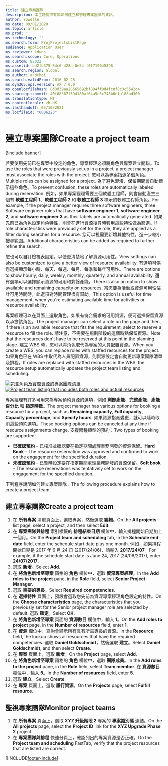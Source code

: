 ```yaml
---
title: 建立專案團隊
description: 本主題提供有關如何建立和管理專案團隊的資訊。
author: Yowelle
ms.date: 09/01/2020
ms.topic: article
ms.prod: ''
ms.technology: ''
ms.search.form: ProjProjectsListPage
audience: Application User
ms.reviewer: kdwns
ms.search.scope: Core, Operations
ms.custom: 82022
ms.assetid: bd2fb375-84c6-428a-8e54-f0f719045898
ms.search.region: Global
ms.author: andchoi
ms.search.validFrom: 2016-02-28
ms.dyn365.ops.version: AX 7.0.0
ms.openlocfilehash: 8d3d39aa28565692bf894ff8d4fc8f8c3c5542d4
ms.sourcegitcommit: 40f68387f594180af64a5e5c748b6efa188bd300
ms.translationtype: HT
ms.contentlocale: zh-HK
ms.lasthandoff: 05/10/2021
ms.locfileid: "6006223"
---
```

# <a name="create-a-project-team"></a><span data-ttu-id="5edee-103">建立專案團隊</span><span class="sxs-lookup"><span data-stu-id="5edee-103">Create a project team</span></span>

[!include [banner](../includes/banner.md)]

<span data-ttu-id="5edee-104">若要使用先前已在專案中設定的角色，專案經理必須將角色與專案建立關聯。</span><span class="sxs-lookup"><span data-stu-id="5edee-104">To use the roles that were previously set up in a project, a project manager must associate the roles with the project.</span></span> <span data-ttu-id="5edee-105">您可以為專案指派多個角色。</span><span class="sxs-lookup"><span data-stu-id="5edee-105">Multiple roles can be assigned for a project.</span></span> <span data-ttu-id="5edee-106">為了避免混淆，保留期間會自動標示這些角色。</span><span class="sxs-lookup"><span data-stu-id="5edee-106">To prevent confusion, these roles are automatically labeled during reservation.</span></span> <span data-ttu-id="5edee-107">例如，如果專案經理需要三個軟體工程師，則會自動產生三個有 **軟體工程師 1**、**軟體工程師 2** 和 **軟體工程師 3** 標示的軟體工程師角色。</span><span class="sxs-lookup"><span data-stu-id="5edee-107">For example, if the project manager requires three software engineers, three Software engineer roles that have **software engineer 1**, **software engineer 2**, and **software engineer 3** as their labels are automatically generated.</span></span> <span data-ttu-id="5edee-108">如果先前已為角色設定角色特性，則會在進行資源搜尋時套用這些特性做為篩選。</span><span class="sxs-lookup"><span data-stu-id="5edee-108">If role characteristics were previously set for the role, they are applied as a filter during searches for a resource.</span></span> <span data-ttu-id="5edee-109">您可以視需要新增其他特性，進一步縮小搜尋範圍。</span><span class="sxs-lookup"><span data-stu-id="5edee-109">Additional characteristics can be added as required to further refine the search.</span></span>

<span data-ttu-id="5edee-110">您也可以自訂檢視表設定，以便更清楚地了解資源可用性。</span><span class="sxs-lookup"><span data-stu-id="5edee-110">View settings can also be customized to give a better view of resource availability.</span></span> <span data-ttu-id="5edee-111">有選項可供您選擇顯示每小時、每天、每週、每月、每季和每年可用性。</span><span class="sxs-lookup"><span data-stu-id="5edee-111">There are options to show hourly, daily, weekly, monthly, quarterly, and annual availability.</span></span> <span data-ttu-id="5edee-112">還有選項可以選擇顯示資源的可用和剩餘產能。</span><span class="sxs-lookup"><span data-stu-id="5edee-112">There is also an option to show available and remaining capacity on resources.</span></span> <span data-ttu-id="5edee-113">當您要為活動或資源可用性估計可用時間時，此選項對時間管理很有幫助。</span><span class="sxs-lookup"><span data-stu-id="5edee-113">This option is useful for time management, when you're estimating available time for activities or resource availability.</span></span>

<span data-ttu-id="5edee-114">專案經理可以在頁面上選取角色，如果有符合需求的可用資源，便可選擇保留資源以承擔該角色。</span><span class="sxs-lookup"><span data-stu-id="5edee-114">The project manager can select a role on the page and then, if there is an available resource that fits the requirement, select to reserve a resource to fill the role.</span></span> <span data-ttu-id="5edee-115">請注意，不需要在規劃階段的這個時點保留資源。</span><span class="sxs-lookup"><span data-stu-id="5edee-115">Note that the resources don't have to be reserved at this point in the planning stage.</span></span> <span data-ttu-id="5edee-116">建立 WBS 時，您可以將角色取代為專案的人員配置資源。</span><span class="sxs-lookup"><span data-stu-id="5edee-116">When you create a WBS, you can replace roles with staffed resources for the project.</span></span> <span data-ttu-id="5edee-117">如果角色已在 WBS 中取代為人員配置資源，則資源設定會自動更新專案團隊清單及排程。</span><span class="sxs-lookup"><span data-stu-id="5edee-117">If roles are replaced with staffed resources in the WBS, the resource setup automatically updates the project team listing and scheduling.</span></span>

<span data-ttu-id="5edee-118">[![包含角色及實際資源的專案團隊清單](./media/projectresourcing03-1024x368.jpg)](./media/projectresourcing03.jpg)</span><span class="sxs-lookup"><span data-stu-id="5edee-118">[![Project team listing that includes both roles and actual resources](./media/projectresourcing03-1024x368.jpg)](./media/projectresourcing03.jpg)</span></span> 

<span data-ttu-id="5edee-119">專案經理有許多可用來為專案預約資源的選項，例如 **剩餘產能**、**完整產能**、**產能百分比** 和 **指定時數**。</span><span class="sxs-lookup"><span data-stu-id="5edee-119">The project manager has various options for booking a resource for a project, such as **Remaining capacity**, **Full capacity**, **Capacity percentage**, and **Specify hours**.</span></span> <span data-ttu-id="5edee-120">如果資源指派變更，就可以隨時取消這些預約選項。</span><span class="sxs-lookup"><span data-stu-id="5edee-120">These booking options can be canceled at any time if resource assignments change.</span></span> <span data-ttu-id="5edee-121">支援兩種類型的預約：</span><span class="sxs-lookup"><span data-stu-id="5edee-121">Two types of booking are supported:</span></span>

- <span data-ttu-id="5edee-122">**已確認預約** – 已核准並確認要在指定期間處理業務開發的資源保留。</span><span class="sxs-lookup"><span data-stu-id="5edee-122">**Hard Book** – The resource reservation was approved and confirmed to work on the engagement for the specified duration.</span></span>
- <span data-ttu-id="5edee-123">**未確認預約** – 已暫時設定要在指定期間處理業務開發的資源保留。</span><span class="sxs-lookup"><span data-stu-id="5edee-123">**Soft book** – The resource reservations was tentatively set to work on the engagement for the specified duration.</span></span>

<span data-ttu-id="5edee-124">下列程序說明如何建立專案團隊：</span><span class="sxs-lookup"><span data-stu-id="5edee-124">The following procedure explains how to create a project team.</span></span>

## <a name="create-a-project-team"></a><span data-ttu-id="5edee-125">建立專案團隊</span><span class="sxs-lookup"><span data-stu-id="5edee-125">Create a project team</span></span>

1. <span data-ttu-id="5edee-126">在 **所有專案** 清單頁面上，選取專案，然後選取 **編輯**。</span><span class="sxs-lookup"><span data-stu-id="5edee-126">On the **All projects** list page, select a project, and then select **Edit**.</span></span>
2. <span data-ttu-id="5edee-127">在 **專案團隊與排程** 索引標籤的 **排程結束日期** 欄位中，輸入排程開始日期加上一個月。</span><span class="sxs-lookup"><span data-stu-id="5edee-127">On the **Project team and scheduling** tab, in the **Schedule end date** field, enter the schedule start date plus one month.</span></span> <span data-ttu-id="5edee-128">例如，如果排程開始日期是 2017 年 6 月 24 日 (2017/24/06)，請輸入 **2017/24/07**。</span><span class="sxs-lookup"><span data-stu-id="5edee-128">For example, if the schedule start date is June 24, 2017 (24/06/2017), enter **24/07/2017**.</span></span>
3. <span data-ttu-id="5edee-129">選取 **新增**。</span><span class="sxs-lookup"><span data-stu-id="5edee-129">Select **Add**.</span></span>
4. <span data-ttu-id="5edee-130">在 **將角色新增至專案** 窗格的 **角色** 欄位中，選取 **資深專案經理**。</span><span class="sxs-lookup"><span data-stu-id="5edee-130">In the **Add roles to the project** pane, in the **Role** field, select **Senior Project Manager**.</span></span>
5. <span data-ttu-id="5edee-131">選取 **需要的專長**。</span><span class="sxs-lookup"><span data-stu-id="5edee-131">Select **Required competencies**.</span></span>
6. <span data-ttu-id="5edee-132">在 **選擇特性** 頁面上，預設會選取您先前為資深專案經理角色設定的特性。</span><span class="sxs-lookup"><span data-stu-id="5edee-132">On the **Choose characteristics** page, the characteristics that you previously set for the Senior project manager role are selected by default.</span></span> <span data-ttu-id="5edee-133">選取 **確定**。</span><span class="sxs-lookup"><span data-stu-id="5edee-133">Select **OK**.</span></span>
7. <span data-ttu-id="5edee-134">在 **將角色新增至專案** 頁面的 **資源數目** 欄位中，輸入 **1**。</span><span class="sxs-lookup"><span data-stu-id="5edee-134">On the **Add roles to project** page, in the **Number of resources** field, enter **1**.</span></span>
8. <span data-ttu-id="5edee-135">在 **資源** 欄位中，查詢會顯示所有具有所需專長的資源。</span><span class="sxs-lookup"><span data-stu-id="5edee-135">In the **Resource** field, the lookup shows all resources that have the required competencies.</span></span> <span data-ttu-id="5edee-136">選取 **Daniel Goldschmidt**，然後選取 **建立**。</span><span class="sxs-lookup"><span data-stu-id="5edee-136">Select **Daniel Goldschmidt**, and then select **Create**.</span></span>
9. <span data-ttu-id="5edee-137">在 **專案** 頁面上，選取 **新增**。</span><span class="sxs-lookup"><span data-stu-id="5edee-137">On the **Project** page, select **Add**.</span></span>
10. <span data-ttu-id="5edee-138">在 **將角色新增至專案** 窗格的 **角色** 欄位中，選取 **團隊成員**。</span><span class="sxs-lookup"><span data-stu-id="5edee-138">In the **Add roles to the project** pane, in the **Role** field, select **Team member**.</span></span> <span data-ttu-id="5edee-139">在 **資源數目** 欄位中，輸入 **5**。</span><span class="sxs-lookup"><span data-stu-id="5edee-139">In the **Number of resources** field, enter **5**.</span></span>
11. <span data-ttu-id="5edee-140">選取 **建立**。</span><span class="sxs-lookup"><span data-stu-id="5edee-140">Select **Create**.</span></span>
12. <span data-ttu-id="5edee-141">在 **專案** 頁面上，選取 **履行資源**。</span><span class="sxs-lookup"><span data-stu-id="5edee-141">On the **Projects** page, select **Fulfill resource**.</span></span>

## <a name="monitor-project-teams"></a><span data-ttu-id="5edee-142">監視專案團隊</span><span class="sxs-lookup"><span data-stu-id="5edee-142">Monitor project teams</span></span>
1. <span data-ttu-id="5edee-143">在 **所有專案** 頁面上，選取 **XYZ 升級階段 2** 專案的 **專案識別碼** 連結。</span><span class="sxs-lookup"><span data-stu-id="5edee-143">On the **All projects** page, select the **Project ID** link for the **XYZ Upgrade Phase 2** project.</span></span>
2. <span data-ttu-id="5edee-144">在 **專案團隊與排程** 快速分頁上，確認列出的專案資源是否正確。</span><span class="sxs-lookup"><span data-stu-id="5edee-144">On the **Project team and scheduling** FastTab, verify that the project resources that are listed are correct.</span></span>


[!INCLUDE[footer-include](../includes/footer-banner.md)]